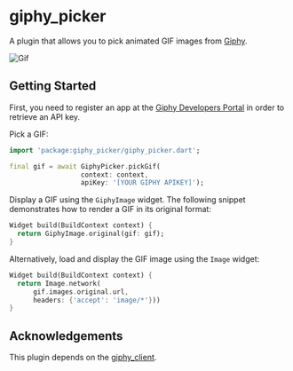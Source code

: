 # giphy_picker

A plugin that allows you to pick animated GIF images from [Giphy](https://giphy.com).

![Gif](https://github.com/firstfloorsoftware/giphy_picker/blob/master/assets/demo.gif)

## Getting Started

First, you need to register an app at the [Giphy Developers Portal](https://developers.giphy.com/) in order to retrieve an API key.

Pick a GIF:

```dart
import 'package:giphy_picker/giphy_picker.dart';

final gif = await GiphyPicker.pickGif(
                  context: context, 
                  apiKey: '[YOUR GIPHY APIKEY]');
```

Display a GIF using the ```GiphyImage``` widget. The following snippet demonstrates how to render a GIF in its original format:
```dart
Widget build(BuildContext context) {
  return GiphyImage.original(gif: gif);
}
```

Alternatively, load and display the GIF image using the ```Image``` widget:
```dart
Widget build(BuildContext context) {
  return Image.network(
      gif.images.original.url, 
      headers: {'accept': 'image/*'}))
}
```

## Acknowledgements
This plugin depends on the [giphy_client](https://pub.dartlang.org/packages/giphy_client).